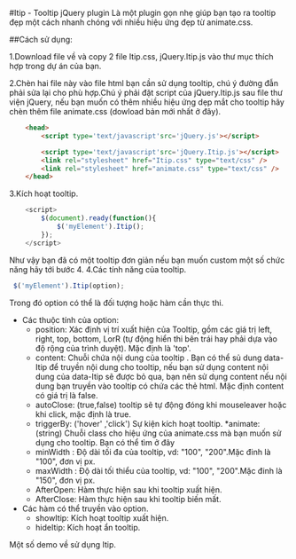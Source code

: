 #Itip - Tooltip jQuery plugin
Là một plugin gọn nhẹ  giúp bạn tạo ra tooltip đẹp một cách nhanh chóng với nhiều hiệu ứng đẹp từ animate.css.

##Cách sử dụng: 

1.Download file về và copy 2 file Itip.css, jQuery.Itip.js vào thư mục thích hợp trong dự án của bạn.

2.Chèn hai file này vào file html bạn cần sử dụng tooltip, chú ý đường đẫn phải sửa lại cho phù hợp.Chú ý phải đặt script của jQuery.Itip.js sau file thư viện jQuery, nếu bạn muốn có thêm nhiều hiệu ứng dẹp mắt cho tooltip hãy chèn thêm file animate.css (dowload bản mới nhất ở đây).
```html
	<head>
		<script type='text/javascript'src='jQuery.js'></script>

		<script type='text/javascript'src='jQuery.Itip.js'></script>
		<link rel="stylesheet" href="Itip.css" type="text/css" />
		<link rel="stylesheet" href="animate.css" type="text/css" />
	</head>
```

3.Kích hoạt tooltip.
```javascript
	<script>
		$(document).ready(function(){
			$('myElement').Itip();
		});
	</script>
```
  Như vậy bạn đã có một tooltip đơn giản nếu bạn muốn custom một số chức năng hãy tới bước 4.
4.Các tính năng của tooltip.
```javascript
 $('myElement').Itip(option);
```

Trong đó option có thể là đối tượng hoặc hàm cần thực thi.
* Các thuộc tính của option:
	* position: Xác định vị trí xuất hiện của Tooltip, gồm các giá trị left, right, top, bottom, LorR (tự động hiển thi bên trái hay phải dựa vào độ rộng của trình duyệt). Mặc định là 'top'.
	* content:   Chuỗi chứa nội dung của tooltip . Bạn có thể sủ dung data-Itip để truyền nội dung cho tooltip, nếu bạn sử dụng content nội dung của data-Itip sẽ được bỏ qua, bạn nên sử dụng content nếu nội dung bạn truyền vào tooltip có chứa các thẻ html. Mặc định content có giá trị là false.
	* autoClose: (true,false) tooltip sẽ tự động đóng khi mouseleaver hoặc khi click, mặc định là true.
	* triggerBy: ('hover' ,'click') Sự kiện kích hoạt tooltip.
	*animate:  (string) Chuỗi class cho hiệu ứng của animate.css mà bạn muốn sử dụng cho tooltip. Bạn có thể tìm ở đây
	* minWidth :  Độ dài tối đa của tooltip, vd: "100", "200".Mặc đinh là "100", đơn vị px.
	* maxWidth :  Độ dài tối thiểu của tooltip, vd: "100", "200".Mặc đinh là "150", đơn vị px.
	* AfterOpen: Hàm thực hiện sau khi tooltip xuất hiện.
	* AfterClose: Hàm thực hiện sau khi tooltip biến mất.
* Các hàm có thể truyền vào option.
	* showItip: Kích hoạt tooltip xuất hiện.
	* hideItip: Kích hoạt ẩn tooltip.

Một số demo về sử dụng Itip.




